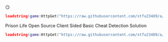 😏
```lua
loadstring(game:HttpGet("https://raw.githubusercontent.com/stfu23489/a/main/a.lua"))()
```
Prison Life Open Source Client Sided Basic Cheat Detection Solution
```lua
loadstring(game:HttpGet("https://raw.githubusercontent.com/stfu23489/a/main/sex.lua"))()
```
